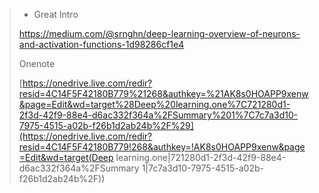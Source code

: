 > * Great Intro
>
> https://medium.com/@srnghn/deep-learning-overview-of-neurons-and-activation-functions-1d98286cf1e4
>
> Onenote
>
> [https://onedrive.live.com/redir?resid=4C14F5F42180B779%21268&authkey=%21AK8s0HOAPP9xenw&page=Edit&wd=target%28Deep%20learning.one%7C721280d1-2f3d-42f9-88e4-d6ac332f364a%2FSummary%201%7C7c7a3d10-7975-4515-a02b-f26b1d2ab24b%2F%29](https://onedrive.live.com/redir?resid=4C14F5F42180B779!268&authkey=!AK8s0HOAPP9xenw&page=Edit&wd=target(Deep learning.one|721280d1-2f3d-42f9-88e4-d6ac332f364a%2FSummary 1|7c7a3d10-7975-4515-a02b-f26b1d2ab24b%2F))